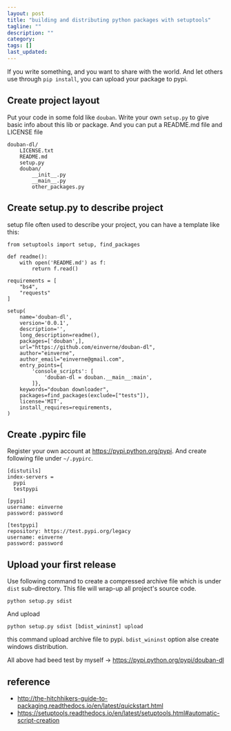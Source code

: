 ```yaml
---
layout: post
title: "building and distributing python packages with setuptools"
tagline: ""
description: ""
category: 
tags: []
last_updated: 
---
```


If you write something, and you want to share with the world. And let others use through `pip install`, you can upload your package to pypi.

## Create project layout
Put your code in some fold like `douban`. Write your own `setup.py` to give basic info about this lib or package. And you can put a README.md file and LICENSE file

	douban-dl/
		LICENSE.txt
		README.md
		setup.py
		douban/
			__init__.py
			__main__.py
			other_packages.py

## Create setup.py to describe project
setup file often used to describe your project, you can have a template like this:

	from setuptools import setup, find_packages 

	def readme():
		with open('README.md') as f:
			return f.read()
	
	requirements = [
		"bs4",
		"requests"
	]

	setup(
		name='douban-dl',
		version='0.0.1',
		description='',
		long_description=readme(),
		packages=['douban',],
		url="https://github.com/einverne/douban-dl",
		author="einverne",
		author_email="einverne@gmail.com",
		entry_points={
			'console_scripts': [
				'douban-dl = douban.__main__:main',
			]},
		keywords="douban downloader",
		packages=find_packages(exclude=["tests"]),
		license='MIT',
	    install_requires=requirements,	
	)

## Create .pypirc file
Register your own account at <https://pypi.python.org/pypi>. And create following file under `~/.pypirc`.

	[distutils]
	index-servers =
	  pypi
	  testpypi

	[pypi]
	username: einverne
	password: password

	[testpypi]
	repository: https://test.pypi.org/legacy
	username: einverne
	password: password

## Upload your first release
Use following command to create a compressed archive file which is under `dist` sub-directory. This file will wrap-up all project's source code.

	python setup.py sdist

And upload

	python setup.py sdist [bdist_wininst] upload

this command upload archive file to pypi. `bdist_wininst` option alse create windows distribution.

All above had beed test by myself -> <https://pypi.python.org/pypi/douban-dl>

## reference

- <http://the-hitchhikers-guide-to-packaging.readthedocs.io/en/latest/quickstart.html>
- <https://setuptools.readthedocs.io/en/latest/setuptools.html#automatic-script-creation>
